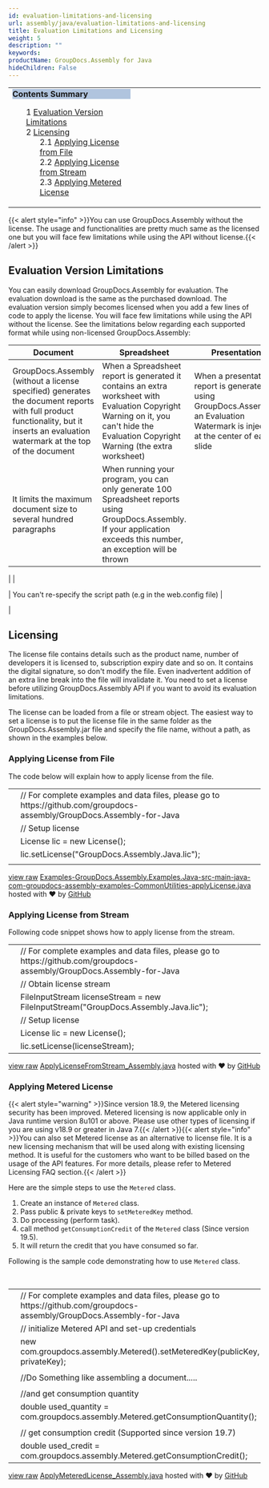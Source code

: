 ```yaml
---
id: evaluation-limitations-and-licensing
url: assembly/java/evaluation-limitations-and-licensing
title: Evaluation Limitations and Licensing
weight: 5
description: ""
keywords: 
productName: GroupDocs.Assembly for Java
hideChildren: False
---
```

<table class="sectionMacro" border="0" cellpadding="5" cellspacing="0" width="100%"><tbody><tr><td valign="top" width="50%"><div class="panel" style="border-top-width: 1px; border-right-width: 1px; border-bottom-width: 1px; border-left-width: 1px;"><div class="panelHeader" style="border-bottom-width: 1px; background-color: rgb(176, 196, 222);"><b>Contents Summary</b></div><div class="panelContent"><style type="text/css">div.rbtoc1593026731519 { padding-top: 0px; padding-right: 0px; padding-bottom: 0px; padding-left: 0px; }div.rbtoc1593026731519 ul { list-style-type: none; list-style-image: none; margin-left: 0px; }div.rbtoc1593026731519 li { margin-left: 0px; padding-left: 0px; }</style><div class="toc rbtoc1593026731519"><ul class="toc-indentation"><li><span class="TOCOutline">1</span> <a href="#EvaluationLimitationsandLicensing-EvaluationVersionLimitations">Evaluation Version Limitations</a></li><li><span class="TOCOutline">2</span> <a href="#EvaluationLimitationsandLicensing-Licensing">Licensing</a><ul class="toc-indentation"><li><span class="TOCOutline">2.1</span> <a href="#EvaluationLimitationsandLicensing-ApplyingLicensefromFile">Applying&nbsp;License from File</a></li><li><span class="TOCOutline">2.2</span> <a href="#EvaluationLimitationsandLicensing-ApplyingLicensefromStream">Applying License from Stream</a></li><li><span class="TOCOutline">2.3</span> <a href="#EvaluationLimitationsandLicensing-ApplyingMeteredLicense">Applying&nbsp;Metered License</a></li></ul></li></ul></div></div></div></td><td valign="top">&nbsp;</td></tr></tbody></table>

{{< alert style="info" >}}You can use GroupDocs.Assembly without the license. The usage and functionalities are pretty much same as the licensed one but you will face few limitations while using the API without license.{{< /alert >}}

## Evaluation Version Limitations

You can easily download GroupDocs.Assembly for evaluation. The evaluation download is the same as the purchased download. The evaluation version simply becomes licensed when you add a few lines of code to apply the license. You will face few limitations while using the API without the license. See the limitations below regarding each supported format while using non-licensed GroupDocs.Assembly:

| Document | Spreadsheet | Presentation |
| --- | --- | --- |
| GroupDocs.Assembly (without a license specified) generates the document reports with full product functionality, but it inserts an evaluation watermark at the top of the document | When a Spreadsheet report is generated it contains an extra worksheet with Evaluation Copyright Warning on it, you can't hide the Evaluation Copyright Warning (the extra worksheet) | When a presentation report is generated using GroupDocs.Assembly, an Evaluation Watermark is injected at the center of each slide |
| It limits the maximum document size to several hundred paragraphs | When running your program, you can only generate 100 Spreadsheet reports using GroupDocs.Assembly. If your application exceeds this number, an exception will be thrown | 
 |
| 

 | You can't re-specify the script path (e.g in the web.config file) | 

 |

## Licensing

The license file contains details such as the product name, number of developers it is licensed to, subscription expiry date and so on. It contains the digital signature, so don't modify the file. Even inadvertent addition of an extra line break into the file will invalidate it. You need to set a license before utilizing GroupDocs.Assembly API if you want to avoid its evaluation limitations. 

The license can be loaded from a file or stream object. The easiest way to set a license is to put the license file in the same folder as the GroupDocs.Assembly.jar file and specify the file name, without a path, as shown in the examples below.

### Applying License from File

The code below will explain how to apply license from the file.

<table class="highlight tab-size js-file-line-container" data-tab-size="8" data-paste-markdown-skip=""><tbody><tr><td id="file-examples-groupdocs-assembly-examples-java-src-main-java-com-groupdocs-assembly-examples-commonutilities-applylicense-java-L1" class="blob-num js-line-number" data-line-number="1"></td><td id="file-examples-groupdocs-assembly-examples-java-src-main-java-com-groupdocs-assembly-examples-commonutilities-applylicense-java-LC1" class="blob-code blob-code-inner js-file-line"><span class="pl-c"><span class="pl-c">//</span> For complete examples and data files, please go to https://github.com/groupdocs-assembly/GroupDocs.Assembly-for-Java</span></td></tr><tr><td id="file-examples-groupdocs-assembly-examples-java-src-main-java-com-groupdocs-assembly-examples-commonutilities-applylicense-java-L2" class="blob-num js-line-number" data-line-number="2"></td><td id="file-examples-groupdocs-assembly-examples-java-src-main-java-com-groupdocs-assembly-examples-commonutilities-applylicense-java-LC2" class="blob-code blob-code-inner js-file-line"><span class="pl-c"><span class="pl-c">//</span> Setup license</span></td></tr><tr><td id="file-examples-groupdocs-assembly-examples-java-src-main-java-com-groupdocs-assembly-examples-commonutilities-applylicense-java-L3" class="blob-num js-line-number" data-line-number="3"></td><td id="file-examples-groupdocs-assembly-examples-java-src-main-java-com-groupdocs-assembly-examples-commonutilities-applylicense-java-LC3" class="blob-code blob-code-inner js-file-line"><span class="pl-smi">License</span> lic <span class="pl-k">=</span> <span class="pl-k">new</span> <span class="pl-smi">License</span>();</td></tr><tr><td id="file-examples-groupdocs-assembly-examples-java-src-main-java-com-groupdocs-assembly-examples-commonutilities-applylicense-java-L4" class="blob-num js-line-number" data-line-number="4"></td><td id="file-examples-groupdocs-assembly-examples-java-src-main-java-com-groupdocs-assembly-examples-commonutilities-applylicense-java-LC4" class="blob-code blob-code-inner js-file-line">lic<span class="pl-k">.</span>setLicense(<span class="pl-s"><span class="pl-pds">"</span>GroupDocs.Assembly.Java.lic<span class="pl-pds">"</span></span>);</td></tr><tr><td id="file-examples-groupdocs-assembly-examples-java-src-main-java-com-groupdocs-assembly-examples-commonutilities-applylicense-java-L5" class="blob-num js-line-number" data-line-number="5"></td><td id="file-examples-groupdocs-assembly-examples-java-src-main-java-com-groupdocs-assembly-examples-commonutilities-applylicense-java-LC5" class="blob-code blob-code-inner js-file-line"></td></tr></tbody></table>

[view raw](https://gist.github.com/GroupDocsGists/4749779f9e9aa688011bec1b98f0f57e/raw/390b13e32122bbaca8be108b23e851f67a186ee8/Examples-GroupDocs.Assembly.Examples.Java-src-main-java-com-groupdocs-assembly-examples-CommonUtilities-applyLicense.java) [Examples-GroupDocs.Assembly.Examples.Java-src-main-java-com-groupdocs-assembly-examples-CommonUtilities-applyLicense.java](https://gist.github.com/GroupDocsGists/4749779f9e9aa688011bec1b98f0f57e#file-examples-groupdocs-assembly-examples-java-src-main-java-com-groupdocs-assembly-examples-commonutilities-applylicense-java) hosted with ❤ by [GitHub](https://github.com)

### Applying License from Stream

Following code snippet shows how to apply license from the stream.

<table class="highlight tab-size js-file-line-container" data-tab-size="8" data-paste-markdown-skip=""><tbody><tr><td id="file-applylicensefromstream_assembly-java-L1" class="blob-num js-line-number" data-line-number="1"></td><td id="file-applylicensefromstream_assembly-java-LC1" class="blob-code blob-code-inner js-file-line"><span class="pl-c"><span class="pl-c">//</span> For complete examples and data files, please go to https://github.com/groupdocs-assembly/GroupDocs.Assembly-for-Java</span></td></tr><tr><td id="file-applylicensefromstream_assembly-java-L2" class="blob-num js-line-number" data-line-number="2"></td><td id="file-applylicensefromstream_assembly-java-LC2" class="blob-code blob-code-inner js-file-line"><span class="pl-c"><span class="pl-c">//</span> Obtain license stream</span></td></tr><tr><td id="file-applylicensefromstream_assembly-java-L3" class="blob-num js-line-number" data-line-number="3"></td><td id="file-applylicensefromstream_assembly-java-LC3" class="blob-code blob-code-inner js-file-line"><span class="pl-smi">FileInputStream</span> licenseStream <span class="pl-k">=</span> <span class="pl-k">new</span> <span class="pl-smi">FileInputStream</span>(<span class="pl-s"><span class="pl-pds">"</span>GroupDocs.Assembly.Java.lic<span class="pl-pds">"</span></span>);</td></tr><tr><td id="file-applylicensefromstream_assembly-java-L4" class="blob-num js-line-number" data-line-number="4"></td><td id="file-applylicensefromstream_assembly-java-LC4" class="blob-code blob-code-inner js-file-line"><span class="pl-c"><span class="pl-c">//</span> Setup license</span></td></tr><tr><td id="file-applylicensefromstream_assembly-java-L5" class="blob-num js-line-number" data-line-number="5"></td><td id="file-applylicensefromstream_assembly-java-LC5" class="blob-code blob-code-inner js-file-line"><span class="pl-smi">License</span> lic <span class="pl-k">=</span> <span class="pl-k">new</span> <span class="pl-smi">License</span>();</td></tr><tr><td id="file-applylicensefromstream_assembly-java-L6" class="blob-num js-line-number" data-line-number="6"></td><td id="file-applylicensefromstream_assembly-java-LC6" class="blob-code blob-code-inner js-file-line">lic<span class="pl-k">.</span>setLicense(licenseStream);</td></tr></tbody></table>

[view raw](https://gist.github.com/GroupDocsGists/1e7b64c7376118958c7c084544042b85/raw/5ac784866a114287bb273f29a6711e76e4b07b8c/ApplyLicenseFromStream_Assembly.java) [ApplyLicenseFromStream\_Assembly.java](https://gist.github.com/GroupDocsGists/1e7b64c7376118958c7c084544042b85#file-applylicensefromstream_assembly-java) hosted with ❤ by [GitHub](https://github.com)

### Applying Metered License

{{< alert style="warning" >}}Since version 18.9, the Metered licensing security has been improved. Metered licensing is now applicable only in Java runtime version 8u101 or above. Please use other types of licensing if you are using v18.9 or greater in Java 7.{{< /alert >}}{{< alert style="info" >}}You can also set Metered license as an alternative to license file. It is a new licensing mechanism that will be used along with existing licensing method. It is useful for the customers who want to be billed based on the usage of the API features. For more details, please refer to Metered Licensing FAQ section.{{< /alert >}}

Here are the simple steps to use the `Metered` class.

1.  Create an instance of `Metered` class.
2.  Pass public & private keys to `setMeteredKey` method.
3.  Do processing (perform task).
4.  call method `getConsumptionCredit` of the `Metered` class (Since version 19.5).
5.  It will return the credit that you have consumed so far.

Following is the sample code demonstrating how to use `Metered` class.

 

<table class="highlight tab-size js-file-line-container" data-tab-size="8" data-paste-markdown-skip=""><tbody><tr><td id="file-applymeteredlicense_assembly-java-L1" class="blob-num js-line-number" data-line-number="1"></td><td id="file-applymeteredlicense_assembly-java-LC1" class="blob-code blob-code-inner js-file-line"><span class="pl-c"><span class="pl-c">//</span> For complete examples and data files, please go to https://github.com/groupdocs-assembly/GroupDocs.Assembly-for-Java</span></td></tr><tr><td id="file-applymeteredlicense_assembly-java-L2" class="blob-num js-line-number" data-line-number="2"></td><td id="file-applymeteredlicense_assembly-java-LC2" class="blob-code blob-code-inner js-file-line"><span class="pl-c"><span class="pl-c">//</span> initialize Metered API and set-up credentials</span></td></tr><tr><td id="file-applymeteredlicense_assembly-java-L3" class="blob-num js-line-number" data-line-number="3"></td><td id="file-applymeteredlicense_assembly-java-LC3" class="blob-code blob-code-inner js-file-line"><span class="pl-k">new</span> <span class="pl-smi">com.groupdocs.assembly<span class="pl-k">.</span>Metered</span>()<span class="pl-k">.</span>setMeteredKey(publicKey, privateKey);</td></tr><tr><td id="file-applymeteredlicense_assembly-java-L4" class="blob-num js-line-number" data-line-number="4"></td><td id="file-applymeteredlicense_assembly-java-LC4" class="blob-code blob-code-inner js-file-line"></td></tr><tr><td id="file-applymeteredlicense_assembly-java-L5" class="blob-num js-line-number" data-line-number="5"></td><td id="file-applymeteredlicense_assembly-java-LC5" class="blob-code blob-code-inner js-file-line"><span class="pl-c"><span class="pl-c">//</span>Do Something like assembling a document.....</span></td></tr><tr><td id="file-applymeteredlicense_assembly-java-L6" class="blob-num js-line-number" data-line-number="6"></td><td id="file-applymeteredlicense_assembly-java-LC6" class="blob-code blob-code-inner js-file-line"></td></tr><tr><td id="file-applymeteredlicense_assembly-java-L7" class="blob-num js-line-number" data-line-number="7"></td><td id="file-applymeteredlicense_assembly-java-LC7" class="blob-code blob-code-inner js-file-line"><span class="pl-c"><span class="pl-c">//</span>and get consumption quantity</span></td></tr><tr><td id="file-applymeteredlicense_assembly-java-L8" class="blob-num js-line-number" data-line-number="8"></td><td id="file-applymeteredlicense_assembly-java-LC8" class="blob-code blob-code-inner js-file-line"><span class="pl-k">double</span> used_quantity <span class="pl-k">=</span> <span class="pl-smi">com.groupdocs.assembly<span class="pl-k">.</span>Metered</span><span class="pl-k">.</span>getConsumptionQuantity();</td></tr><tr><td id="file-applymeteredlicense_assembly-java-L9" class="blob-num js-line-number" data-line-number="9"></td><td id="file-applymeteredlicense_assembly-java-LC9" class="blob-code blob-code-inner js-file-line"></td></tr><tr><td id="file-applymeteredlicense_assembly-java-L10" class="blob-num js-line-number" data-line-number="10"></td><td id="file-applymeteredlicense_assembly-java-LC10" class="blob-code blob-code-inner js-file-line"><span class="pl-c"><span class="pl-c">//</span> get consumption credit (Supported since version 19.7)</span></td></tr><tr><td id="file-applymeteredlicense_assembly-java-L11" class="blob-num js-line-number" data-line-number="11"></td><td id="file-applymeteredlicense_assembly-java-LC11" class="blob-code blob-code-inner js-file-line"><span class="pl-k">double</span> used_credit <span class="pl-k">=</span> <span class="pl-smi">com.groupdocs.assembly<span class="pl-k">.</span>Metered</span><span class="pl-k">.</span>getConsumptionCredit();</td></tr></tbody></table>

[view raw](https://gist.github.com/GroupDocsGists/f33c57a23b6ea00affe1d69c635678ff/raw/c8bd35be98409cfa96264ca8fecf5ea77ed69f41/ApplyMeteredLicense_Assembly.java) [ApplyMeteredLicense\_Assembly.java](https://gist.github.com/GroupDocsGists/f33c57a23b6ea00affe1d69c635678ff#file-applymeteredlicense_assembly-java) hosted with ❤ by [GitHub](https://github.com)
